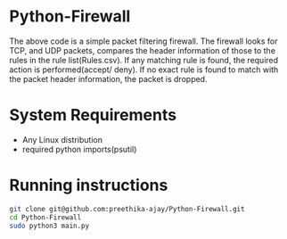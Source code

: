 # Python-Firewall
The above code is a simple packet filtering firewall. The firewall looks for TCP, and UDP packets, compares the header information of those to the rules in the rule list(Rules.csv). If any matching rule is found, the required action is performed(accept/ deny). If no exact rule is found to match with the packet header information, the packet is dropped. 

# System Requirements  
- Any Linux distribution
- required python imports(psutil)  

# Running instructions  
```sh
git clone git@github.com:preethika-ajay/Python-Firewall.git
cd Python-Firewall
sudo python3 main.py
```
